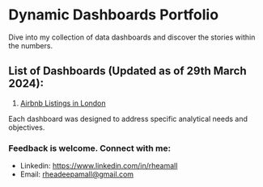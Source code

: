 # Dynamic Dashboards Portfolio

Dive into my collection of data dashboards and discover the stories within the numbers. 

## List of Dashboards (Updated as of 29th March 2024):
1. [Airbnb Listings in London](https://github.com/rheamall/Dashboards/tree/48632b0296b2b8d7570219f281d6229d7f54bc2e/Airbnb%20London)

Each dashboard was designed to address specific analytical needs and objectives.

### Feedback is welcome. Connect with me:
- Linkedin: https://www.linkedin.com/in/rheamall
- Email: rheadeepamall@gmail.com
